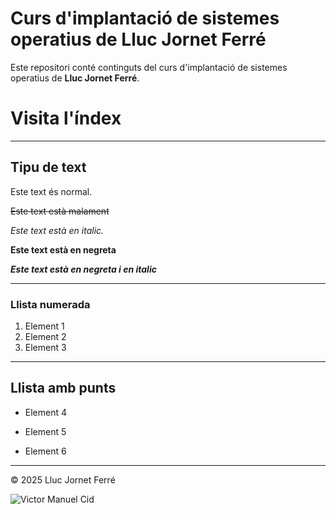 # Curs d'implantació de sistemes operatius de Lluc Jornet Ferré

Este repositori conté continguts del curs d'implantació de sistemes operatius de **Lluc Jornet Ferré**.

# Visita l'índex

---

## Tipu de text

Este text és normal.

~~Este text està malament~~

_Este text està en italic._

**Este text està en negreta**

***Este text està en negreta i en italic***

---

### Llista numerada

1. Element 1
2. Element 2
3. Element 3

---

## Llista amb punts

- Element 4
* Element 5
+ Element 6

---

© 2025 Lluc Jornet Ferré

![Victor Manuel Cid](https://github.com/user-attachments/assets/a42a0505-22c2-4777-b283-4e95eaa560ed)
